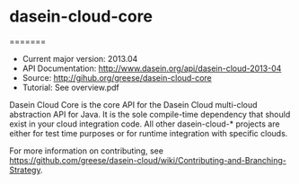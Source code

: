 dasein-cloud-core
=================

=======
* Current major version: 2013.04
* API Documentation: http://www.dasein.org/api/dasein-cloud-2013-04
* Source: http://gihub.org/greese/dasein-cloud-core
* Tutorial: See overview.pdf

Dasein Cloud Core is the core API for the Dasein Cloud multi-cloud abstraction API for Java. It is the sole compile-time
dependency that should exist in your cloud integration code. All other dasein-cloud-* projects are either for test time
purposes or for runtime integration with specific clouds.

For more information on contributing, see https://github.com/greese/dasein-cloud/wiki/Contributing-and-Branching-Strategy.
